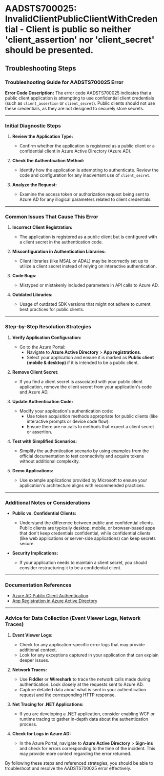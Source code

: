 # AADSTS700025: InvalidClientPublicClientWithCredential - Client is public so neither 'client_assertion' nor 'client_secret' should be presented.


## Troubleshooting Steps
### Troubleshooting Guide for AADSTS700025 Error

**Error Code Description:**
The error code AADSTS700025 indicates that a public client application is attempting to use confidential client credentials (such as `client_assertion` or `client_secret`). Public clients should not use these credentials, as they are not designed to securely store secrets.

---

### Initial Diagnostic Steps

1. **Review the Application Type:**
   - Confirm whether the application is registered as a public client or a confidential client in Azure Active Directory (Azure AD). 

2. **Check the Authentication Method:**
   - Identify how the application is attempting to authenticate. Review the code and configuration for any inadvertent use of `client_secret`.

3. **Analyze the Request:**
   - Examine the access token or authorization request being sent to Azure AD for any illogical parameters related to client credentials.

---

### Common Issues That Cause This Error

1. **Incorrect Client Registration:**
   - The application is registered as a public client but is configured with a client secret in the authentication code.

2. **Misconfiguration in Authentication Libraries:**
   - Client libraries (like MSAL or ADAL) may be incorrectly set up to utilize a client secret instead of relying on interactive authentication.

3. **Code Bugs:**
   - Mistyped or mistakenly included parameters in API calls to Azure AD.

4. **Outdated Libraries:**
   - Usage of outdated SDK versions that might not adhere to current best practices for public clients.

---

### Step-by-Step Resolution Strategies

1. **Verify Application Configuration:**
   - Go to the Azure Portal:
     - Navigate to **Azure Active Directory** > **App registrations**.
     - Select your application and ensure it is marked as **Public client (mobile & desktop)** if it is intended to be a public client.

2. **Remove Client Secret:**
   - If you find a client secret is associated with your public client application, remove the client secret from your application's code and Azure AD.

3. **Update Authentication Code:**
   - Modify your application's authentication code:
     - Use token acquisition methods appropriate for public clients (like interactive prompts or device code flow).
     - Ensure there are no calls to methods that expect a client secret or assertion.

4. **Test with Simplified Scenarios:**
   - Simplify the authentication scenario by using examples from the official documentation to test connectivity and acquire tokens without additional complexity.

5. **Demo Applications:**
   - Use example applications provided by Microsoft to ensure your application's architecture aligns with recommended practices.

---

### Additional Notes or Considerations

- **Public vs. Confidential Clients:**
  - Understand the difference between public and confidential clients. Public clients are typically desktop, mobile, or browser-based apps that don't keep credentials confidential, while confidential clients (like web applications or server-side applications) can keep secrets secure.

- **Security Implications:**
  - If your application needs to maintain a client secret, you should consider restructuring it to be a confidential client.

---

### Documentation References

- [Azure AD Public Client Authentication](https://learn.microsoft.com/en-us/azure/active-directory/develop/scenario-desktop-acquire-token)
- [App Registration in Azure Active Directory](https://learn.microsoft.com/en-us/azure/active-directory/develop/quickstart-register-app)

---

### Advice for Data Collection (Event Viewer Logs, Network Traces)

1. **Event Viewer Logs:**
   - Check for any application-specific error logs that may provide additional context.
   - Look for any exceptions captured in your application that can explain deeper issues.

2. **Network Traces:**
   - Use **Fiddler** or **Wireshark** to trace the network calls made during authentication. Look closely at the requests sent to Azure AD.
   - Capture detailed data about what is sent in your authentication request and the corresponding HTTP response.

3. **Net Tracing for .NET Applications:**
   - If you are developing a .NET application, consider enabling WCF or runtime tracing to gather in-depth data about the authentication process.

4. **Check for Logs in Azure AD:**
   - In the Azure Portal, navigate to **Azure Active Directory** > **Sign-ins** and check for errors corresponding to the time of the incident. This may provide more context regarding the error returned.

By following these steps and referenced strategies, you should be able to troubleshoot and resolve the AADSTS700025 error effectively.